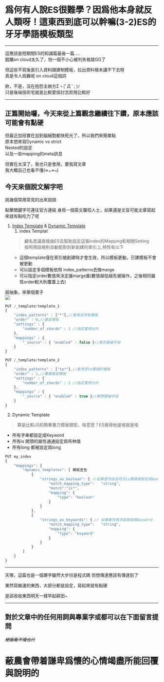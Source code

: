 # 爲何有人說ES很難學？因爲他本身就反人類呀！這東西到底可以幹嘛(3-2)ES的牙牙學語模板類型

---
這應該是短期間ES的知識篇最後一篇.....  
脫離on cloud太久了，怕一個不小心被判失格就GG了  

但這些不寫後面引入資料跟建制模板，拉出資料根本講不下去呀  
真是令人爲難呢 on cloud這個詞  

欸，不是，沒在抱怨主辦方Σヽ(ﾟД ﾟ; )ﾉ  
只是後端技術宅就是比較愛探討怎麽用比較好  

---
## 正篇開始囉，今天來從上篇觀念繼續往下鑽，原本應該可能會有點硬
但最近加班實在加到腦細胞都快死光了，所以我們來簡單點  
原本想來寫Dynamic vs strict   
Nested的設定  
以及一些mapping的meta訊息  

但實在太深了，我也只是會用，要我寫文章  
我大概自己也看不懂(≖ᴗ≖๑)  

## 今天來個說文解字吧  
挑幾個常用常見的出來說說

點擊關鍵字可連往官方連結
身爲一個英文聾啞人士，如果還是文盲可能文章寫起來就有點吃力了呢

1. [Index Template](https://www.elastic.co/guide/en/elasticsearch/reference/7.1/indices-templates.html) & [Dynamic Template]( https://www.elastic.co/guide/en/elasticsearch/reference/7.1/dynamic-mapping.html)
   1. index Templat
    > 顧名思議直接由ES去幫助設定這張index的Mapping和相關Setting  
    按照預設規則自動配對到新創建的索引上,特性有以下
    * 這個template僅在索引被創建時才會生效，所以模板更動，已建模板不會被更動
    * 可以設定多個模板依照 index_patterns去做marge
    * 可以指定order數值來決定誰marge誰(數值越低越先被操作，之後相同屬性order較大則覆蓋上去)
  
超抽象，來舉個栗子  
![](https://CY810912.github.io/th12img/aExcemple.png)
```js 
PUT /_template/template_1
{
    "index_patterns" : ["*"],//套用至所有模板
    "order" : 0,//基底模板
    "settings" : {
        "number_of_shards" : 1 //指定套用分片
    },
    "mappings" : {
        "_source" : { "enabled" : false }//是否壓縮字段
    }
}

PUT /_template/template_2
{
    "index_patterns" : ["te*"],//套用至te開頭的模板
    "order" : 1,//覆蓋基底模板
    "settings" : {
        "number_of_shards" : 1 //指定套用分片
    },
    "mappings" : {
        "_source" : { "enabled" : true }//開啓壓縮字段
    }
}
```

   2. Dynamic Template 
   > 算是比較JS的簡單暴力模板類型，啥意思？ES覺得他是啥就是啥  
   * 所有字串都設定成Keyword  
   * 所有is 開頭的屬性通通設定爲布林值
   * 所有long 都被設定爲long

``` js
PUT my_index
{
    "mappings": {
        "dynamic_templates": [ 模板宣告
            {
                "strings_as_boolean": { //如果是字段且符合is開頭就設定爲boolean
                    "match_mapping_type":   "string",
                    "match":"is*",
                    "mapping": {
                        "type": "boolean"
                    }
                }
            },
            {
                "strings_as_keywords": { // 如果單存爲字段就設爲keyword
                    "match_mapping_type":   "string",
                    "mapping": {
                        "type": "keyword"
                    }
                }
            }
        ]
    }
}

```
---
天哪，這篇也是一個爆字雖然大步份是程式碼
但想傳達應該有傳達到了

果然寫維運的東西，大部分都是設定，寫起來就有點硬

是該收收東西明天一樣早起耕田~

---
## 對於文章中的任何用詞與專業字或都可以在下面留言提問 
###### ~~梗圖看不懂也行~~
# 蔽農會帶着謙卑爲懷的心情竭盡所能回覆與說明的